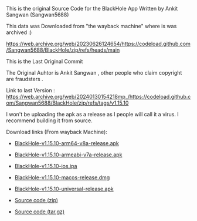 This is the original Source Code for the BlackHole App Written by Ankit Sangwan (Sangwan5688)

This data was Downloaded from "the wayback machine" where is was archived :)

https://web.archive.org/web/20230626124654/https://codeload.github.com/Sangwan5688/BlackHole/zip/refs/heads/main

This is the Last Original Commit 

The Original Auhtor is Ankit Sangwan , other people who claim copyright are fraudsters .

Link to last Version : https://web.archive.org/web/20240130154218mp_/https://codeload.github.com/Sangwan5688/BlackHole/zip/refs/tags/v1.15.10

I won't be uploading the apk as a release as I people will call it a virus. I recommend building it from source.

Download links (From wayback Machine):

 - [BlackHole-v1.15.10-arm64-v8a-release.apk](https://web.archive.org/web/20240130154515mp_/https://github.com/Sangwan5688/BlackHole/releases/download/v1.15.10/BlackHole-v1.15.10-arm64-v8a-release.apk)
 
 - [BlackHole-v1.15.10-armeabi-v7a-release.apk](https://web.archive.org/web/20240130154515mp_/https://github.com/Sangwan5688/BlackHole/releases/download/v1.15.10/BlackHole-v1.15.10-armeabi-v7a-release.apk)

 - [BlackHole-v1.15.10-ios.ipa](https://web.archive.org/web/20240130154515mp_/https://github.com/Sangwan5688/BlackHole/releases/download/v1.15.10/BlackHole-v1.15.10-ios.ipa)

 - [BlackHole-v1.15.10-macos-release.dmg](https://web.archive.org/web/20240130154515mp_/https://github.com/Sangwan5688/BlackHole/releases/download/v1.15.10/BlackHole-v1.15.10-macos-release.dmg)

 - [BlackHole-v1.15.10-universal-release.apk](https://web.archive.org/web/20240130154515mp_/https://github.com/Sangwan5688/BlackHole/releases/download/v1.15.10/BlackHole-v1.15.10-universal-release.apk)

 - [Source code (zip)](https://web.archive.org/web/20240130154515mp_/https://github.com/Sangwan5688/BlackHole/archive/refs/tags/v1.15.10.zip)

 - [Source code (tar.gz)](https://web.archive.org/web/20240130154515mp_/https://github.com/Sangwan5688/BlackHole/archive/refs/tags/v1.15.10.tar.gz)
